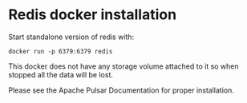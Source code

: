 # Redis docker installation

Start standalone version of redis with:

```
docker run -p 6379:6379 redis
```

This docker does not have any storage volume attached to it so when stopped all the data will be lost. 

Please see the Apache Pulsar Documentation for proper installation.